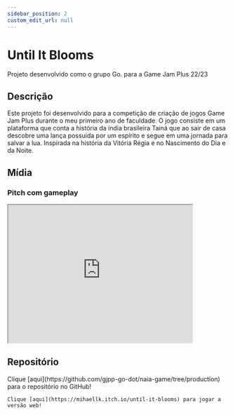 ```yaml
---
sidebar_position: 2
custom_edit_url: null
---
```


# Until It Blooms

Projeto desenvolvido como o grupo Go. para a Game Jam Plus 22/23

## Descrição
Este projeto foi desenvolvido para a competição de criação de jogos Game Jam Plus durante o meu primeiro ano de faculdade. O jogo consiste em um plataforma que conta a história da índia brasileira Tainá que ao sair de casa descobre uma lança possuida por um espírito e segue em uma jornada para salvar a lua. Inspirada na história da Vitória Régia e no Nascimento do Dia e da Noite.

## Mídia

### Pitch com gameplay
<div style={{margin:25}}>
    <div style={{textAlign: 'center'}}>
        <iframe width="420" height="315" src="https://www.youtube.com/embed/YfQnPY4-__4"> </iframe>
    </div>
</div>

## Repositório

<div style={{textAlign: 'center'}}>
    Clique [aqui](https://github.com/gjpp-go-dot/naia-game/tree/production) para o repositório no GitHub!

    Clique [aqui](https://mihaellk.itch.io/until-it-blooms) para jogar a versão web!
</div>


